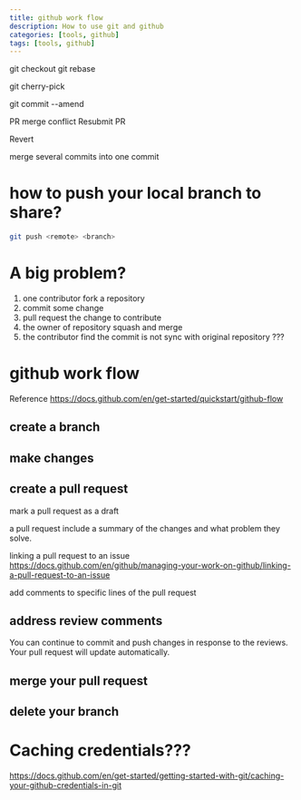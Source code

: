 ```yaml
---
title: github work flow
description: How to use git and github
categories: [tools, github]
tags: [tools, github]
---
```

git checkout
git rebase

git cherry-pick

git commit --amend

PR merge conflict
Resubmit PR

Revert

merge several commits into one commit

# how to push your local branch to share?
```bash
git push <remote> <branch>
```

# A big problem?
1. one contributor fork a repository 
2. commit some change 
3. pull request the change to contribute 
4. the owner of repository squash and merge 
5. the contributor find the commit is not sync with original repository ???


# github work flow
Reference https://docs.github.com/en/get-started/quickstart/github-flow

## create a branch
## make changes
## create a pull request
mark a pull request as a draft

a pull request include a summary of the changes and what problem they solve.

linking a pull request to an issue
https://docs.github.com/en/github/managing-your-work-on-github/linking-a-pull-request-to-an-issue

add comments to specific lines of the pull request


## address review comments
You can continue to commit and push changes in response to the reviews. Your pull request will update automatically.
## merge your pull request
## delete your branch


# Caching credentials???
https://docs.github.com/en/get-started/getting-started-with-git/caching-your-github-credentials-in-git
